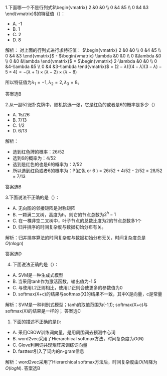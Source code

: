 1.下面哪一个不是行列式$\begin{vmatrix}
     2 &0  &0 \\
     0 &4  &5 \\
     0 &4  &3
\end{vmatrix}$的特征值（）：
* A. -1
* B. 1
* C. 2
* D. 8

解析：
对上面的行列式进行求特征值：
$\begin{vmatrix}
     2 &0  &0 \\
     0 &4  &5 \\
     0 &4  &3
\end{vmatrix}$ - 
$\begin{vmatrix}
     \lambda &0  &0 \\
     0 &\lambda  &0 \\
     0 &0  &\lambda
\end{vmatrix}$ = $\begin{vmatrix}
     2-\lambda &0  &0 \\
     0 &4-\lambda  &5 \\
     0 &4  &3-\lambda
\end{vmatrix}$ = $(2-\lambda)[(4-\lambda)(3-\lambda)-5\times 4]=-(\lambda +1)\times(\lambda -2)\times(\lambda -8)$ 
 
所以特征值为$\lambda_1=-1, \lambda_2 = 2,\lambda_3 = 8$。
 
 答案选B



2.从一副52张扑克牌中，随机挑选一张，它是红色的或者是6的概率是多少（）
* A. 15/26
* B. 7/13
* C. 1/2
* D. 6/13

解析： 
 - 选到红色牌的概率：26/52
 - 选到6的概率为：4/52
 - 选到是红色的也是6的概率为：2/52
 - 所以选到红色或者6的概率为：P(红色 or 6 ) = 26/52 + 4/52 - 2/52 = 28/52 = 7/13

答案选B


3.下面说法不正确的是（）：
- A. 无向图的邻接矩阵是对称矩阵
- B. 一颗满二叉树，高度为h，则它的节点总数为$2^h-1$
- C. 在一棵非空二叉树中，叶子节点的总数比度为2的节点总数多1个
- D. 归并排序的时间复杂度与数据初始分布有关。

解析：归并排序算法的时间复杂度与数据初始分布无关，时间复杂度总是$O(nlogn)$

答案选D


4. 下面说法正确的是（）：
- A. SVM是一种生成式模型
- B. 当采用tanh作为激活函数，输出值为-1.5
- C. 与使用L2正则相比，使用L1正则会使更多的参数值为0
- D. softmax(X+c)的结果与softmax(X)的结果不一致，其中X是向量，c是常量

解析：SVM是一种判别式模型；tanh的取值范围为(-1,1); softmax(X+c)与softmax(X)的结果是一样的；
答案选C

1. 下面的描述不正确的是():
- A. 采用CBOW训练词向量，是用周围词去预测中心词
- B. word2vec采用了Hierarchical softmax方法，时间复杂度为$O(N)$
- C. Glove利用词共现矩阵来训练词向量
- D. fasttext引入了词内的n-gram信息

解析：word2vec采用了Hierarchical softmax方法后，时间复杂度由$O(N)$降为$O(logN)$.
答案选B

